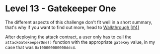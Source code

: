 # Level 13 - Gatekeeper One

The different aspects of this challenge don't fit well in a short summary, that's why if you want to find out more, head to [Walkthrough [#4]](https://aleksandar-had.medium.com/ethernaut-walkthrough-4-796c59b842bd)

After deploying the attack contract, a user only has to call the ```attackGatekeeperOne()``` function with the appropriate ```gateKey``` value, in my case that was ```0x100000000000ddc4```.
